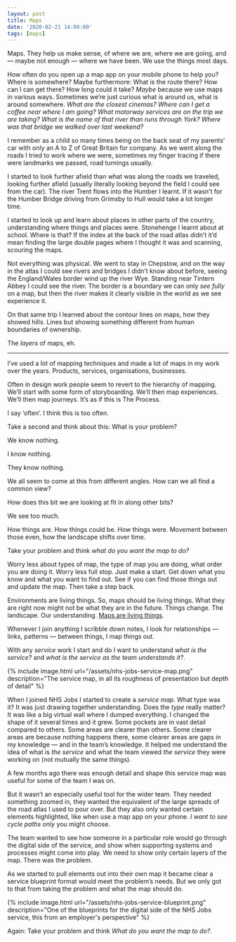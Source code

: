 ```yaml
---
layout: post
title: Maps
date: '2020-02-21 14:00:00'
tags: [maps]
---
```

Maps. They help us make sense, of where we are, where we are going, and — maybe not enough — where we have been. We use the things most days.

How often do you open up a map app on your mobile phone to help you? Where is somewhere? Maybe furthermore: What is the route there? How can I can get there? How long could it take? _Maybe_ because we use maps in various ways. Sometimes we’re just curious what is around us, what is around somewhere. _What are the closest cinemas?_ _Where can I get a coffee near where I am going?_ _What motorway services are on the trip we are taking?_ _What is the name of that river than runs through York?_ _Where was that bridge we walked over last weekend?_

I remember as a child so many times being on the back seat of my parents’ car with only an A to Z of Great Britain for company. As we went along the roads I tried to work where we were, sometimes my finger tracing if there were landmarks we passed, road turnings usually.

I started to look further afield than what was along the roads we traveled, looking further afield (usually literally looking beyond the field I could see from the car). The river Trent flows into the Humber I learnt. If it wasn’t for the Humber Bridge driving from Grimsby to Hull would take a lot longer time.

I started to look up and learn about places in other parts of the country, understanding where things and places were. Stonehenge I learnt about at school. Where is that? If the index at the back of the road atlas didn’t it’d mean finding the large double pages where I thought it was and scanning, scouring the maps.

Not everything was physical. We went to stay in Chepstow, and on the way in the atlas I could see rivers and bridges I didn’t know about before, seeing the England/Wales border wind up the river Wye. Standing near Tintern Abbey I could see the river. The border is a boundary we can only _see fully_ on a map, but then the river makes it clearly visible in the world as we see experience it.

On that same trip I learned about the contour lines on maps, how they showed hills. Lines but showing something different from human boundaries of ownership.

The _layers_ of maps, eh.

---

I’ve used a lot of mapping techniques and made a lot of maps in my work over the years. Products, services, organisations, businesses.

Often in design work people seem to revert to the hierarchy of mapping. We’ll start with some form of storyboarding. We’ll then map experiences. We’ll then map journeys. It’s as if this is The Process.

I say ‘often’. I think this is too often.

Take a second and think about this: What is your problem?

We know nothing.

I know nothing.

They know nothing.

We all seem to come at this from different angles. How can we all find a common view?

How does this bit we are looking at fit in along other bits?

We see too much.

How things are. How things could be. How things were. Movement between those even, how the landscape shifts over time.

Take your problem and think _what do you want the map to do?_

Worry less about types of map, the type of map you are doing, what order you are doing it. Worry less full stop. Just make a start. Get down what you know and what you want to find out. See if you can find those things out and update the map. Then take a step back.

Environments are living things. So, maps should be living things. What they are right now might not be what they are in the future. Things change. The landscape. Our understanding. [Maps are living things](/the-map-is-a-living-thing).

Whenever I join anything I scribble down notes, I look for relationships — links, patterns — between things, I map things out.

With any _service_ work I start and do I want to understand _what is the service?_ and _what is the service as the team understands it?_.

{% include image.html url="/assets/nhs-jobs-service-map.png" description="The service map, in all its roughness of presentation but depth of detail" %}

When I joined NHS Jobs I started to create a _service map_. What type was it? It was just drawing together understanding. Does the _type_ really matter? It was like a big virtual wall where I dumped everything. I changed the shape of it several times and it grew. Some pockets are in vast detail compared to others. Some areas are clearer than others. Some clearer areas are because nothing happens there, some clearer areas are gaps in my knowledge — and in the team’s knowledge. It helped me understand the idea of what is _the service_ and what the team viewed _the service_ they were working on (not mutually the same things).

A few months ago there was enough detail and shape this service map was useful for some of the team I was on.

But it wasn’t an especially useful tool for the wider team. They needed something zoomed in, they wanted the equivalent of the large spreads of the road atlas I used to pour over. But they also only wanted certain elements highlighted, like when use a map app on your phone. _I want to see cycle paths only_ you might choose.

The team wanted to see how someone in a particular role would go through the digital side of the service, and show when supporting systems and processes might come into play. We need to show only certain layers of the map. There was the problem.

As we started to pull elements out into their own map it became clear a service blueprint format would meet the problem’s needs. But we only got to that from taking the problem and what the map should do.

{% include image.html url="/assets/nhs-jobs-service-blueprint.png" description="One of the blueprints for the digital side of the NHS Jobs service, this from an employer's perspective" %}

Again: Take your problem and think _What do you want the map to do?_.
